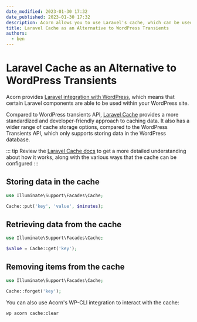 ```yaml
---
date_modified: 2023-01-30 17:32
date_published: 2023-01-30 17:32
description: Acorn allows you to use Laravel's cache, which can be used as an alternative to the WordPress Transients API.
title: Laravel Cache as an Alternative to WordPress Transients
authors:
  - ben
---
```


# Laravel Cache as an Alternative to WordPress Transients

Acorn provides [Laravel integration with WordPress](/acorn/), which means that certain Laravel components are able to be used within your WordPress site.

Compared to WordPress transients API, [Laravel Cache](https://laravel.com/docs/9.x/cache) provides a more standardized and developer-friendly approach to caching data. It also has a wider range of cache storage options, compared to the WordPress Transients API, which only supports storing data in the WordPress database.

::: tip
Review the [Laravel Cache docs](https://laravel.com/docs/9.x/cache) to get a more detailed understanding about how it works, along with the various ways that the cache can be configured
:::

## Storing data in the cache

```php
use Illuminate\Support\Facades\Cache;

Cache::put('key', 'value', $minutes);
```

## Retrieving data from the cache

```php
use Illuminate\Support\Facades\Cache;

$value = Cache::get('key');
```

## Removing items from the cache

```php
use Illuminate\Support\Facades\Cache;

Cache::forget('key');
```

You can also use Acorn's WP-CLI integration to interact with the cache:

```shell
wp acorn cache:clear
```
